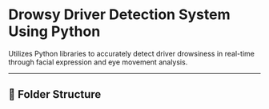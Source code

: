 # **Drowsy Driver Detection System Using Python**

Utilizes Python libraries to accurately detect driver drowsiness in real-time through facial expression and eye movement analysis.

---

## **📁 Folder Structure**
